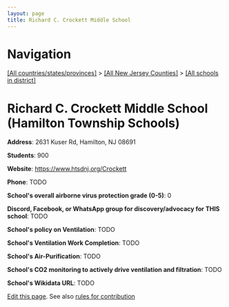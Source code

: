 ```yaml
---
layout: page
title: Richard C. Crockett Middle School
---
```

# Navigation

[[All countries/states/provinces]](../../..) > [[All New Jersey Counties]](../..) > [[All schools in district]](..)

# Richard C. Crockett Middle School (Hamilton Township Schools)

**Address**: 2631 Kuser Rd, Hamilton, NJ 08691

**Students**: 900

**Website**: <https://www.htsdnj.org/Crockett>

**Phone**: TODO

**School's overall airborne virus protection grade (0-5)**: 0

**Discord, Facebook, or WhatsApp group for discovery/advocacy for THIS school**: TODO

**School's policy on Ventilation**: TODO

**School's Ventilation Work Completion**: TODO

**School's Air-Purification**: TODO

**School's CO2 monitoring to actively drive ventilation and filtration**: TODO

**School's Wikidata URL**: TODO


[Edit this page](https://github.com/ventilate-schools/NJ/edit/main/./Mercer/Hamilton_Township_Schools/Richard_C._Crockett_Middle_School.md). See also [rules for contribution](../../../contribution-rules/)